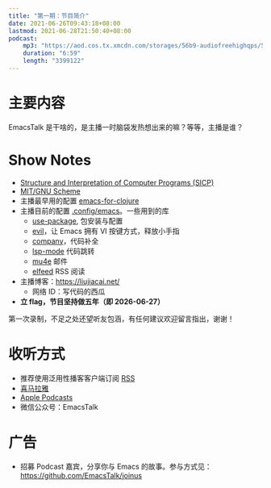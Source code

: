 ```yaml
---
title: "第一期：节目简介"
date: 2021-06-26T09:43:18+08:00
lastmod: 2021-06-28T21:50:40+08:00
podcast:
    mp3: "https://aod.cos.tx.xmcdn.com/storages/56b9-audiofreehighqps/59/A8/CKwRIRwErgs2ADPd0gC_fHiy.m4a"
    duration: "6:59"
    length: "3399122"
---
```


# 主要内容

EmacsTalk 是干啥的，是主播一时脑袋发热想出来的嘛？等等，主播是谁？

# Show Notes

-   [Structure and Interpretation of Computer Programs (SICP)](https://mitpress.mit.edu/sites/default/files/sicp/index.html)
-   [MIT/GNU Scheme](https://www.gnu.org/software/mit-scheme/)
-   主播最早用的配置 [emacs-for-clojure](https://www.braveclojure.com/basic-emacs/)
-   主播目前的配置 [.config/emacs](https://github.com/jiacai2050/dotfiles/tree/master/.config/emacs)。一些用到的库
    -   [use-package](https://github.com/jwiegley/use-package), 包安装与配置
    -   [evil](https://github.com/emacs-evil/evil)，让 Emacs 拥有 VI 按键方式，释放小手指
    -   [company](https://company-mode.github.io/)，代码补全
    -   [lsp-mode](https://github.com/emacs-lsp/lsp-mode/) 代码跳转
    -   [mu4e](https://www.djcbsoftware.nl/code/mu/mu4e.html) 邮件
    -   [elfeed](https://github.com/skeeto/elfeed) RSS 阅读
-   主播博客：<https://liujiacai.net/>
    -   网络 ID：写代码的西瓜
- **立 flag，节目坚持做五年（即 2026-06-27）**

第一次录制，不足之处还望听友包涵，有任何建议欢迎留言指出，谢谢！

# 收听方式

-   推荐使用泛用性播客客户端订阅 [RSS](https://emacstalk.github.io/podcast/index.xml)
-   [喜马拉雅](https://www.ximalaya.com/keji/50656645/)
-   [Apple Podcasts](https://podcasts.apple.com/podcast/emacstalk/id1574036730)
-   微信公众号：EmacsTalk

# 广告
  - 招募 Podcast 嘉宾，分享你与 Emacs 的故事。参与方式见：<https://github.com/EmacsTalk/joinus>
